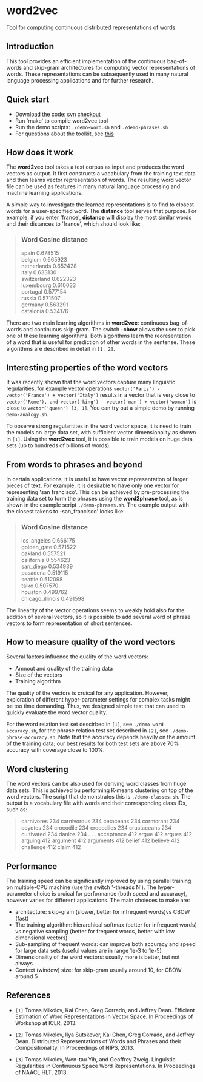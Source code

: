 # word2vec

Tool for computing continuous distributed representations of words.

## Introduction

This tool provides an efficient implementation of the continuous bag-of-words and skip-gram architectures for computing vector representations of words. These representations can be subsequently used in many natural language processing applications and for further research.

## Quick start

- Download the code: [svn checkout](http://word2vec.googlecode.com/svn/trunk/)
- Run 'make' to compile word2vec tool
- Run the demo scripts: `./demo-word.sh` and `./demo-phrases.sh`
- For questions about the toolkit, see [this](http://groups.google.com/group/word2vec-toolkit)

## How does it work

The **word2vec** tool takes a text corpus as input and produces the word vectors as output. It first constructs a vocabulary from the training text data and then learns vector representation of words. The resulting word vector file can be used as features in many natural language processing and machine learning applications.

A simple way to investigate the learned representations is to find to closest words for a user-specified word. The **distance** tool serves that purpose. For example, if you enter 'france', **distance** will display the most similar words and their distances to 'france', which should look like:

> ### Word Cosine distance
> spain 0.678515<br>
> belgium 0.665923<br>
> netherlands 0.652428<br>
> italy 0.633130<br>
> switzerland 0.622323<br>
> luxembourg 0.610033<br>
> portugal 0.577154<br>
> russia 0.571507<br>
> germany 0.563291<br>
> catalonia 0.534176<br>

There are two main learning algorithms in **word2vec**: continuous bag-of-words and continuous skip-gram. The switch **-cbow** allows the user to pick one of these learning algorithms. Both algorithms learn the reoresentation of a word that is useful for prediction of other words in the sentense. These algorithms are described in detail in `[1, 2]`.

## Interesting properties of the word vectors

It was recently shown that the word vectors capture many linguistic regularities, for example vector operations `vector('Paris') - vector('France') + vector('Italy')` results in a vector that is very close to `vector('Rome'), and vector('king') - vector('man') + vector('woman')` is close to `vector('queen') [3, 1]`. You can try out a simple demo by running `demo-analogy.sh`.

To observe strong regularitites in the word vector space, it is need to train the models on large data set, with sufficient vector dimensionality as shown in `[1]`. Using the **word2vec** tool, it is possible to train models on huge data sets (up to hundreds of billions of words).

## From words to phrases and beyond

In certain applications, it is useful to have vector representation of larger pieces of text. For example, it is desirable to have only one vector for representing 'san francisco'. This can be achieved by pre-processing the training data set to form the phrases using the **word2phrase** tool, as is shown in the example script `./demo-phrases.sh`. The example output with the closest takens to -san_francisco' looks like:

> ### Word Cosine distance
> los_angeles 0.666175<br>
> golden_gate 0.571522<br>
> oakland 0.557521<br>
> california 0.554623<br>
> san_diego 0.534939<br>
> pasadena 0.519115<br>
> seattle 0.512098<br>
> taiko 0.507570<br>
> houston 0.499762<br>
> chicago_illinois 0.491598<br>

The linearity of the vector operations seems to weakly hold also for the addition of several vectors, so it is possible to add several word of phrase vectors to form representation of short sentences.

## How to measure quality of the word vectors

Several factors influence the quality of the word vectors: 

- Amnout and quality of the training data
- Size of the vectors
- Training algorithm

The quality of the vectors is cruical for any application. However, exploration of different hyper-parameter settings for complex tasks might be too time demanding. Thus, we designed simple test that can used to quickly evaluate the word vector quality.

For the word relation test set descirbed in `[1]`, see `./demo-word-accuracy.sh`, for the phrase relation test set described in `[2]`, see `./demo-phrase-accuracy.sh`. Note that the accuracy depends heavily on the amount of the training data; our best results for both test sets are above 70% accuracy with coverage close to 100%.

## Word clustering

The word vectors can be also used for deriving word classes from huge data sets. This is achieved bu performing K-means clustering on top of the word vectors. The script that demonstrates this is `./demo-classes.sh`. The output is a vocabulary file with words and their corresponding class IDs, such as:

> carnivores 234 carnivorous 234 cetaceans 234 cormorant 234 coyotes 234 crocodile 234 crocodiles 234 crustaceans 234 cultivated 234 danios 234 . . . acceptance 412 argue 412 argues 412 arguing 412 argument 412 arguments 412 belief 412 believe 412 challenge 412 claim 412

## Performance

The training speed can be significantly improved by using parallel training on multiple-CPU machine (use the switch '-threads N'). The hyper-parameter choice is cruical for performance (both speed and accuracy), however varies for different applications. The main choieces to make are:

- architecture: skip-gram (slower, better for infrequent words)vs CBOW (fast)
- The training algorithm: hierarchical softmax (better for infrequent words) vs negative sampling (better for frequent words, better with low dimensional vectors)
- Sub-sampling of frequent words: can improve both accuracy and speed for large data sets (useful values are in range 1e-3 to 1e-5)
- Dimensionality of the word vectors: usually more is better, but not always
- Context (window) size: for skip-gram usually around 10, for CBOW around 5

## References

- `[1]` Tomas Mikolov, Kai Chen, Greg Corrado, and Jeffrey Dean. Efficient Estimation of Word Representations in Vector Space. In Proceedings of Workshop at ICLR, 2013.

- `[2]` Tomas Mikolov, Ilya Sutskever, Kai Chen, Greg Corrado, and Jeffrey Dean. Distributed Representations of Words and Phrases and their Compositionality. In Proceedings of NIPS, 2013.

- `[3]` Tomas Mikolov, Wen-tau Yih, and Geoffrey Zweig. Linguistic Regularities in Continuous Space Word Representations. In Proceedings of NAACL HLT, 2013.